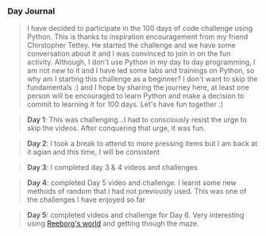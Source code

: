 ### Day Journal
> I have decided to participate in the 100 days of code challenge using Python. This is thanks to inspiration encouragement from my friend Chirstopher Tettey. He started the challenge and we have some conversation about it and I was convinced to join in on the fun activity. Although, I don't use Python in my day to day programming, I am not new to it and I have led some labs and trainings on Python, so why am I starting this challenge as a beginner? I don't want to skip the fundamentals :) and I hope by sharing the journey here, at least one person will be encouraged to learn Python and make a decision to commit to learning it for 100 days. Let's have fun together :)

> **Day 1**: This was challenging...I had to consciously resist the urge to skip the videos. After conquering that urge, it was fun.

> **Day 2**: I took a break to attend to more pressing items but I am back at it agian and this time, I will be consistent

> **Day 3**: I completed day 3 & 4 videos and challenges

> **Day 4**: completed Day 5 video and challenge. I learnt some new methods of random that i had not previously used. This was one of the challenges I have enjoyed so far

> **Day 5**: completed videos and challenge for Day 6. Very interesting using [Reeborg's world](https://reeborg.ca/reeborg.html) and getting though the maze.